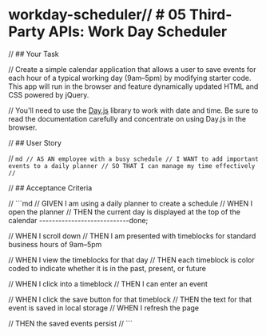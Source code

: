 # workday-scheduler// # 05 Third-Party APIs: Work Day Scheduler

// ## Your Task

// Create a simple calendar application that allows a user to save events for each hour of a typical working day (9am&ndash;5pm) by modifying starter code. This app will run in the browser and feature dynamically updated HTML and CSS powered by jQuery.

// You'll need to use the [Day.js](https://day.js.org/en/) library to work with date and time. Be sure to read the documentation carefully and concentrate on using Day.js in the browser.

// ## User Story

// ```md
// AS AN employee with a busy schedule
// I WANT to add important events to a daily planner
// SO THAT I can manage my time effectively
// ```

// ## Acceptance Criteria

// ```md
// GIVEN I am using a daily planner to create a schedule
// WHEN I open the planner
// THEN the current day is displayed at the top of the calendar
----------------------------done;

// WHEN I scroll down
// THEN I am presented with timeblocks for standard business hours of 9am&ndash;5pm


// WHEN I view the timeblocks for that day
// THEN each timeblock is color coded to indicate whether it is in the past, present, or future


// WHEN I click into a timeblock
// THEN I can enter an event


// WHEN I click the save button for that timeblock
// THEN the text for that event is saved in local storage
// WHEN I refresh the page


// THEN the saved events persist
// ```